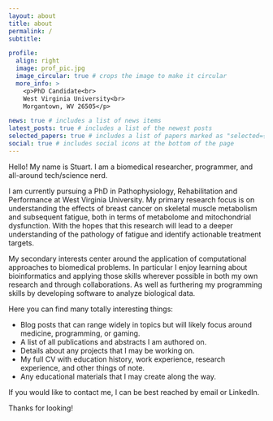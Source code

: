 ```yaml
---
layout: about
title: about
permalink: /
subtitle:

profile:
  align: right
  image: prof_pic.jpg
  image_circular: true # crops the image to make it circular
  more_info: >
    <p>PhD Candidate<br>
    West Virginia University<br>
    Morgantown, WV 26505</p>

news: true # includes a list of news items
latest_posts: true # includes a list of the newest posts
selected_papers: true # includes a list of papers marked as "selected={true}"
social: true # includes social icons at the bottom of the page
---
```


Hello! My name is Stuart. I am a biomedical researcher, programmer, and all-around tech/science nerd.

I am currently pursuing a PhD in Pathophysiology, Rehabilitation and Performance at West Virginia University. My primary research focus is on understanding the effects of breast cancer on skeletal muscle metabolism and subsequent fatigue, both in terms of metabolome and mitochondrial dysfunction. With the hopes that this research will lead to a deeper understanding of the pathology of fatigue and identify actionable treatment targets.

My secondary interests center around the application of computational approaches to biomedical problems. In particular I enjoy learning about bioinformatics and applying those skills wherever possible in both my own research and through collaborations. As well as furthering my programming skills by developing software to analyze biological data.

Here you can find many totally interesting things:

- Blog posts that can range widely in topics but will likely focus around medicine, programming, or gaming.
- A list of all publications and abstracts I am authored on.
- Details about any projects that I may be working on.
- My full CV with education history, work experience, research experience, and other things of note.
- Any educational materials that I may create along the way.

If you would like to contact me, I can be best reached by email or LinkedIn.

Thanks for looking!
